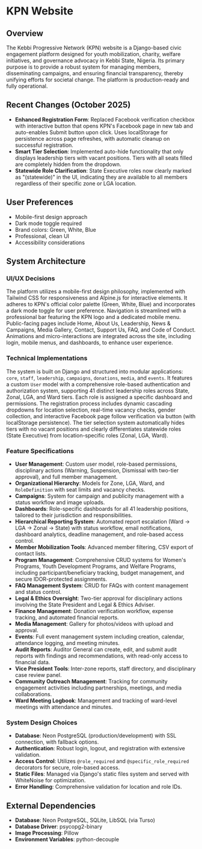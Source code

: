 # KPN Website

## Overview
The Kebbi Progressive Network (KPN) website is a Django-based civic engagement platform designed for youth mobilization, charity, welfare initiatives, and governance advocacy in Kebbi State, Nigeria. Its primary purpose is to provide a robust system for managing members, disseminating campaigns, and ensuring financial transparency, thereby unifying efforts for societal change. The platform is production-ready and fully operational.

## Recent Changes (October 2025)
- **Enhanced Registration Form**: Replaced Facebook verification checkbox with interactive button that opens KPN's Facebook page in new tab and auto-enables Submit button upon click. Uses localStorage for persistence across page refreshes, with automatic cleanup on successful registration.
- **Smart Tier Selection**: Implemented auto-hide functionality that only displays leadership tiers with vacant positions. Tiers with all seats filled are completely hidden from the dropdown.
- **Statewide Role Clarification**: State Executive roles now clearly marked as "(statewide)" in the UI, indicating they are available to all members regardless of their specific zone or LGA location.

## User Preferences
- Mobile-first design approach
- Dark mode toggle required
- Brand colors: Green, White, Blue
- Professional, clean UI
- Accessibility considerations

## System Architecture

### UI/UX Decisions
The platform utilizes a mobile-first design philosophy, implemented with Tailwind CSS for responsiveness and Alpine.js for interactive elements. It adheres to KPN's official color palette (Green, White, Blue) and incorporates a dark mode toggle for user preference. Navigation is streamlined with a professional bar featuring the KPN logo and a dedicated mobile menu. Public-facing pages include Home, About Us, Leadership, News & Campaigns, Media Gallery, Contact, Support Us, FAQ, and Code of Conduct. Animations and micro-interactions are integrated across the site, including login, mobile menus, and dashboards, to enhance user experience.

### Technical Implementations
The system is built on Django and structured into modular applications: `core`, `staff`, `leadership`, `campaigns`, `donations`, `media`, and `events`. It features a custom `User` model with a comprehensive role-based authentication and authorization system, supporting 41 distinct leadership roles across State, Zonal, LGA, and Ward tiers. Each role is assigned a specific dashboard and permissions. The registration process includes dynamic cascading dropdowns for location selection, real-time vacancy checks, gender collection, and interactive Facebook page follow verification via button (with localStorage persistence). The tier selection system automatically hides tiers with no vacant positions and clearly differentiates statewide roles (State Executive) from location-specific roles (Zonal, LGA, Ward).

### Feature Specifications
- **User Management**: Custom user model, role-based permissions, disciplinary actions (Warning, Suspension, Dismissal with two-tier approval), and full member management.
- **Organizational Hierarchy**: Models for Zone, LGA, Ward, and `RoleDefinition` with seat limits and vacancy checks.
- **Campaigns**: System for campaign and publicity management with a status workflow and image uploads.
- **Dashboards**: Role-specific dashboards for all 41 leadership positions, tailored to their jurisdiction and responsibilities.
- **Hierarchical Reporting System**: Automated report escalation (Ward → LGA → Zonal → State) with status workflow, email notifications, dashboard analytics, deadline management, and role-based access control.
- **Member Mobilization Tools**: Advanced member filtering, CSV export of contact lists.
- **Program Management**: Comprehensive CRUD systems for Women's Programs, Youth Development Programs, and Welfare Programs, including participant/beneficiary tracking, budget management, and secure IDOR-protected assignments.
- **FAQ Management System**: CRUD for FAQs with content management and status control.
- **Legal & Ethics Oversight**: Two-tier approval for disciplinary actions involving the State President and Legal & Ethics Adviser.
- **Finance Management**: Donation verification workflow, expense tracking, and automated financial reports.
- **Media Management**: Gallery for photos/videos with upload and approval.
- **Events**: Full event management system including creation, calendar, attendance logging, and meeting minutes.
- **Audit Reports**: Auditor General can create, edit, and submit audit reports with findings and recommendations, with read-only access to financial data.
- **Vice President Tools**: Inter-zone reports, staff directory, and disciplinary case review panel.
- **Community Outreach Management**: Tracking for community engagement activities including partnerships, meetings, and media collaborations.
- **Ward Meeting Logbook**: Management and tracking of ward-level meetings with attendance and minutes.

### System Design Choices
- **Database**: Neon PostgreSQL (production/development) with SSL connection, with fallback options.
- **Authentication**: Robust login, logout, and registration with extensive validation.
- **Access Control**: Utilizes `@role_required` and `@specific_role_required` decorators for secure, role-based access.
- **Static Files**: Managed via Django's static files system and served with WhiteNoise for optimization.
- **Error Handling**: Comprehensive validation for location and role IDs.

## External Dependencies
- **Database**: Neon PostgreSQL, SQLite, LibSQL (via Turso)
- **Database Driver**: psycopg2-binary
- **Image Processing**: Pillow
- **Environment Variables**: python-decouple